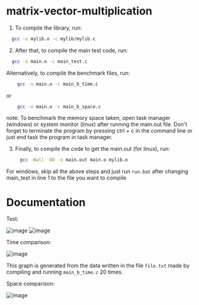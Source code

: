 # matrix-vector-multiplication


1. To compile the library, run:
  ```sh
    gcc -o mylib.o -c mylib/mylib.c
  ```
 
 
 
2. After that, to compile the main test code, run:
  ```sh
    gcc -o main.o -c main_test.c
  ```
  
Alternatively, to compile the benchmark files, run:
   
  ```sh
      gcc -o main.o -c main_b_time.c
  ```   
or
   
  ```sh
      gcc -o main.o -c main_b_space.c
  ```


note: To benchmark the memory space taken, open task manager (windows) or system monitor (linux) after running the main.out file. Don't forget to terminate the program by pressing ctrl + c in the command line or just end task the program in task manager.


3. Finally, to compile the code to get the main.out (for linux), run:
  ```sh
       gcc -Wall -O0 -o main.out main.o mylib.o
  ```

   For windows, skip all the above steps and just run 
    ```
      run.bat
    ```
   after changing main_test in line 1 to the file you want to compile

# Documentation
Test:

![image](https://user-images.githubusercontent.com/114073455/206437207-e8ad1c6f-b511-4497-8c93-f0363adf5fda.png)
![image](https://user-images.githubusercontent.com/114073455/206437330-aa39b414-8654-4a3a-b52b-e3d80baaf99b.png)


Time comparison:

![image](https://user-images.githubusercontent.com/114073455/206435753-e5def1db-6fab-4913-acd0-fe3d1ef1b8d8.png)


This graph is generated from the data written in the file 
    ```
      file.txt
    ```
   made by compiling and running 
    ```
      main_b_time.c
    ```
   20 times.


Space comparison:

![image](https://user-images.githubusercontent.com/114073455/206436614-69894690-d1d4-45c4-bde4-acd589aea452.png)


